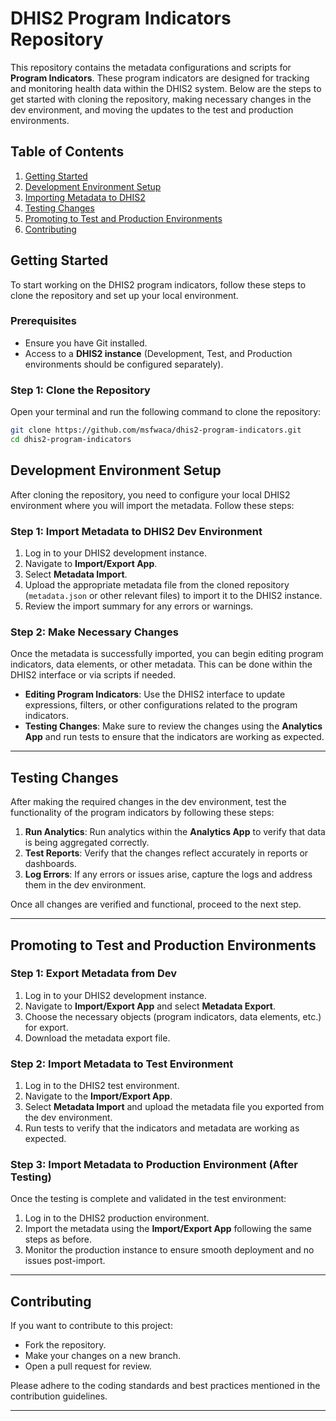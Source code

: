 # DHIS2 Program Indicators Repository

This repository contains the metadata configurations and scripts for **Program Indicators**. These program indicators are designed for tracking and monitoring health data within the DHIS2 system. Below are the steps to get started with cloning the repository, making necessary changes in the dev environment, and moving the updates to the test and production environments.

## Table of Contents
1. [Getting Started](#getting-started)
2. [Development Environment Setup](#development-environment-setup)
3. [Importing Metadata to DHIS2](#importing-metadata-to-dhis2)
4. [Testing Changes](#testing-changes)
5. [Promoting to Test and Production Environments](#promoting-to-test-and-production-environments)
6. [Contributing](#contributing)

## Getting Started

To start working on the DHIS2 program indicators, follow these steps to clone the repository and set up your local environment.

### Prerequisites
- Ensure you have Git installed.
- Access to a **DHIS2 instance** (Development, Test, and Production environments should be configured separately).

### Step 1: Clone the Repository

Open your terminal and run the following command to clone the repository:

```bash
git clone https://github.com/msfwaca/dhis2-program-indicators.git
cd dhis2-program-indicators
```
## Development Environment Setup

After cloning the repository, you need to configure your local DHIS2 environment where you will import the metadata. Follow these steps:

### Step 1: Import Metadata to DHIS2 Dev Environment

1. Log in to your DHIS2 development instance.
2. Navigate to **Import/Export App**.
3. Select **Metadata Import**.
4. Upload the appropriate metadata file from the cloned repository (`metadata.json` or other relevant files) to import it to the DHIS2 instance.
5. Review the import summary for any errors or warnings.

### Step 2: Make Necessary Changes

Once the metadata is successfully imported, you can begin editing program indicators, data elements, or other metadata. This can be done within the DHIS2 interface or via scripts if needed.

- **Editing Program Indicators**: Use the DHIS2 interface to update expressions, filters, or other configurations related to the program indicators.
- **Testing Changes**: Make sure to review the changes using the **Analytics App** and run tests to ensure that the indicators are working as expected.

---

## Testing Changes

After making the required changes in the dev environment, test the functionality of the program indicators by following these steps:

1. **Run Analytics**: Run analytics within the **Analytics App** to verify that data is being aggregated correctly.
2. **Test Reports**: Verify that the changes reflect accurately in reports or dashboards.
3. **Log Errors**: If any errors or issues arise, capture the logs and address them in the dev environment.

Once all changes are verified and functional, proceed to the next step.

---

## Promoting to Test and Production Environments

### Step 1: Export Metadata from Dev

1. Log in to your DHIS2 development instance.
2. Navigate to **Import/Export App** and select **Metadata Export**.
3. Choose the necessary objects (program indicators, data elements, etc.) for export.
4. Download the metadata export file.

### Step 2: Import Metadata to Test Environment

1. Log in to the DHIS2 test environment.
2. Navigate to the **Import/Export App**.
3. Select **Metadata Import** and upload the metadata file you exported from the dev environment.
4. Run tests to verify that the indicators and metadata are working as expected.

### Step 3: Import Metadata to Production Environment (After Testing)

Once the testing is complete and validated in the test environment:

1. Log in to the DHIS2 production environment.
2. Import the metadata using the **Import/Export App** following the same steps as before.
3. Monitor the production instance to ensure smooth deployment and no issues post-import.

---

## Contributing

If you want to contribute to this project:

- Fork the repository.
- Make your changes on a new branch.
- Open a pull request for review.

Please adhere to the coding standards and best practices mentioned in the contribution guidelines.

---
